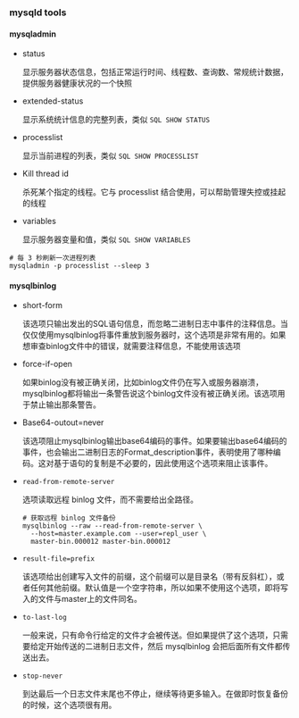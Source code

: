 ### mysqld tools

#### mysqladmin

* status

  显示服务器状态信息，包括正常运行时间、线程数、查询数、常规统计数据，提供服务器健康状况的一个快照

* extended-status

  显示系统统计信息的完整列表，类似 `SQL SHOW STATUS`

* processlist

  显示当前进程的列表，类似 `SQL SHOW PROCESSLIST`

* Kill thread id

  杀死某个指定的线程。它与 processlist 结合使用，可以帮助管理失控或挂起的线程

* variables

  显示服务器变量和值，类似 `SQL SHOW VARIABLES`

```shell
# 每 3 秒刷新一次进程列表
mysqladmin -p processlist --sleep 3
```

#### mysqlbinlog

* short-form

  该选项只输出发出的SQL语句信息，而忽略二进制日志中事件的注释信息。当仅仅使用mysqlbinlog将事件重放到服务器时，这个选项是非常有用的。如果想审查binlog文件中的错误，就需要注释信息，不能使用该选项

* force-if-open

  如果binlog没有被正确关闭，比如binlog文件仍在写入或服务器崩溃，mysqlbinlog都将输出一条警告说这个binlog文件没有被正确关闭。该选项用于禁止输出那条警告。

* Base64-outout=never

  该选项阻止mysqlbinlog输出base64编码的事件。如果要输出base64编码的事件，也会输出二进制日志的Format_description事件，表明使用了哪种编码。这对基于语句的复制是不必要的，因此使用这个选项来阻止该事件。

* `read-from-remote-server`

  选项读取远程 binlog 文件，而不需要给出全路径。

  ```shell
  # 获取远程 binlog 文件备份
  mysqlbinlog --raw --read-from-remote-server \
  	--host=master.example.com --user=repl_user \
  	master-bin.000012 master-bin.000012
  ```

* `result-file=prefix`

  该选项给出创建写入文件的前缀，这个前缀可以是目录名（带有反斜杠），或者任何其他前缀。默认值是一个空字符串，所以如果不使用这个选项，即将写入的文件与master上的文件同名。

* `to-last-log`

  一般来说，只有命令行给定的文件才会被传送。但如果提供了这个选项，只需要给定开始传送的二进制日志文件，然后 mysqlbinlog 会把后面所有文件都传送出去。

* `stop-never`

  到达最后一个日志文件末尾也不停止，继续等待更多输入。在做即时恢复备份的时候，这个选项很有用。